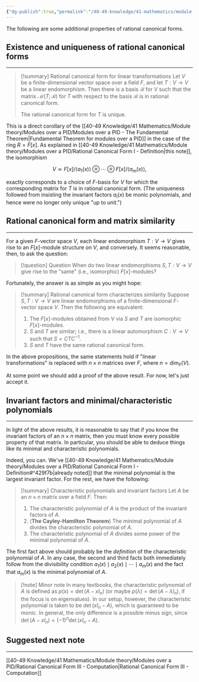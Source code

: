 ```yaml
---
{"dg-publish":true,"permalink":"/40-49-knowledge/41-mathematics/module-theory/modules-over-a-pid/rational-canonical-form-ii-additional-properties/","tags":["module_theory"],"updated":"2025-03-31T13:02:24-07:00"}
---
```


The following are some additional properties of rational canonical forms.

## Existence and uniqueness of rational canonical forms
---

> [!summary] Rational canonical form for linear transformations
> Let $V$ be a finite-dimensional vector space over a field $F$, and let $T:V\to V$ be a linear endomorphism. Then there is a basis $\mathcal{B}$ for $V$ such that the matrix $\mathcal{M}(T;\mathcal{B})$ for $T$ with respect to the basis $\mathcal{B}$ is in rational canonical form.
>
> The rational canonical form for $T$ is unique.

This is a direct corollary of the [[40-49 Knowledge/41 Mathematics/Module theory/Modules over a PID/Modules over a PID - The Fundamental Theorem\|Fundamental Theorem for modules over a PID]] in the case of the ring $R=F[x]$. As explained in [[40-49 Knowledge/41 Mathematics/Module theory/Modules over a PID/Rational Canonical Form I - Definition\|this note]], the isomorphism

$$V\simeq F[x]/\langle a_1(x)\rangle\oplus \cdots \oplus F[x]/\langle a_m(x)\rangle,$$

exactly corresponds to a choice of $F$-basis for $V$ for which the corresponding matrix for $T$ is in rational canonical form. (The uniqueness followed from insisting the invariant factors $a_i(x)$ be monic polynomials, and hence were no longer only unique "up to unit.")

## Rational canonical form and matrix similarity
---

For a given $F$-vector space $V$, each linear endomorphism $T:V\to V$ gives rise to an $F[x]$-module structure on $V$, and conversely. It seems reasonable, then, to ask the question:

> [!question] Question
> When do two linear endomorphisms $S,T:V\to V$ give rise to the "same" (i.e., isomorphic) $F[x]$-modules?

Fortunately, the answer is as simple as you might hope:

> [!summary] Rational canonical form characterizes similarity
> Suppose $S,T:V\to V$ are linear endomorphisms of a finite-dimensional $F$-vector space $V$. Then the following are equivalent:
> 1. The $F[x]$-modules obtained from $V$ via $S$ and $T$ are isomorphic $F[x]$-modules.
> 2. $S$ and $T$ are similar; i.e., there is a linear automorphism $C:V\to V$ such that $S=CTC^{-1}$.
> 3. $S$ and $T$ have the same rational canonical form.

In the above propositions, the same statements hold if "linear transformations" is replaced with $n\times n$ matrices over $F$, where $n=\dim_F(V)$.

At some point we should add a proof of the above result. For now, let's just accept it.

## Invariant factors and minimal/characteristic polynomials
---

In light of the above results, it is reasonable to say that if you know the invariant factors of an $n\times n$ matrix, then you must know every possible property of that matrix. In particular, you should be able to deduce things like its minimal and characteristic polynomials.

Indeed, you can. We've [[40-49 Knowledge/41 Mathematics/Module theory/Modules over a PID/Rational Canonical Form I - Definition#^429f7b\|already noted]] that the minimal polynomial is the largest invariant factor. For the rest, we have the following:

> [!summary] Characteristic polynomials and invariant factors
> Let $A$ be an $n\times n$ matrix over a field $F$. Then:
> 1. The characteristic polynomial of $A$ is the product of the invariant factors of $A$.
> 2. (**The Cayley-Hamilton Theorem**) The minimal polynomial of $A$ divides the characteristic polynomial of $A$.
> 3. The characteristic polynomial of $A$ divides some power of the minimal polynomial of $A$.

The first fact above should probably be the *definition* of the characteristic polynomial of $A$. In any case, the second and third facts both immediately follow from the divisibility condition $a_1(x)\mid a_2(x)\mid \cdots \mid a_m(x)$ and the fact that $a_m(x)$ is the minimal polynomial of $A$.

> [!note] Minor note
> In many textbooks, the characteristic polynomial of $A$ is defined as $p(x)=\det(A-xI_n)$ (or maybe $p(\lambda)=\det(A-\lambda I_n)$, if the focus is on eigenvalues). In our setup, however, the characteristic polynomial is taken to be $\det(xI_n-A)$, which is guaranteed to be monic. In general, the only difference is a possible minus sign, since $\det(A-xI_n)=(-1)^n \det(xI_n-A)$.


## Suggested next note
---

[[40-49 Knowledge/41 Mathematics/Module theory/Modules over a PID/Rational Canonical Form III - Computation\|Rational Canonical Form III - Computation]]